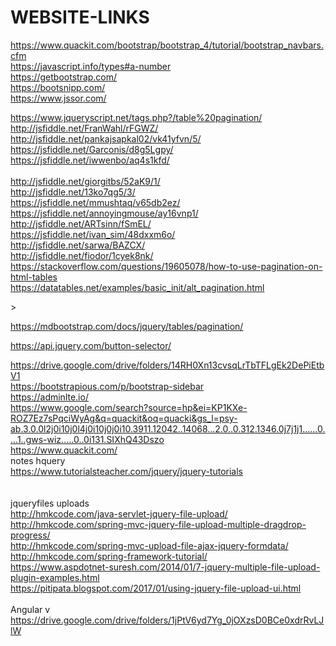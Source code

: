 # WEBSITE-LINKS
https://www.quackit.com/bootstrap/bootstrap_4/tutorial/bootstrap_navbars.cfm  <br>
https://javascript.info/types#a-number  <br>
https://getbootstrap.com/  <br>
https://bootsnipp.com/  <br>
https://www.jssor.com/  <br>
<!--
Jquery  -->
https://www.jqueryscript.net/tags.php?/table%20pagination/ <br>
http://jsfiddle.net/FranWahl/rFGWZ/   <br>
http://jsfiddle.net/pankajsapkal02/vk41yfvn/5/   <br>
https://jsfiddle.net/Garconis/d8g5Lgpy/   <br>
https://jsfiddle.net/iwwenbo/aq4s1kfd/  <br>  
http://jsfiddle.net/giorgitbs/52aK9/1/   <br>
http://jsfiddle.net/13ko7qg5/3/  <br>
https://jsfiddle.net/mmushtaq/v65db2ez/  <br>
https://jsfiddle.net/annoyingmouse/ay16vnp1/  <br>
http://jsfiddle.net/ARTsinn/fSmEL/  <br>
https://jsfiddle.net/ivan_sim/48dxxm6o/  <br>
http://jsfiddle.net/sarwa/BAZCX/  <br>
http://jsfiddle.net/fiodor/1cyek8nk/  <br>
https://stackoverflow.com/questions/19605078/how-to-use-pagination-on-html-tables  <br>
https://datatables.net/examples/basic_init/alt_pagination.html  <br>
<!--bootstap pagination and table 
-->>

https://mdbootstrap.com/docs/jquery/tables/pagination/  <br>

https://api.jquery.com/button-selector/  <br>

https://drive.google.com/drive/folders/14RH0Xn13cvsqLrTbTFLgEk2DePiEtbV1  <br>
https://bootstrapious.com/p/bootstrap-sidebar  <br>
https://adminlte.io/  <br>
https://www.google.com/search?source=hp&ei=KP1KXe-ROZ7Ez7sPqciWyAg&q=quackit&oq=quacki&gs_l=psy-ab.3.0.0l2j0i10j0l4j0i10j0j0i10.3911.12042..14068...2.0..0.312.1346.0j7j1j1......0....1..gws-wiz.....0..0i131.SIXhQ43Dszo <br>
https://www.quackit.com/  <br>notes hquery<br>
https://www.tutorialsteacher.com/jquery/jquery-tutorials <br>
<br>
<br>
jqueryfiles uploads <br>
http://hmkcode.com/java-servlet-jquery-file-upload/  <br>
http://hmkcode.com/spring-mvc-jquery-file-upload-multiple-dragdrop-progress/ <br>
http://hmkcode.com/spring-mvc-upload-file-ajax-jquery-formdata/ <br>
http://hmkcode.com/spring-framework-tutorial/ <br>
https://www.aspdotnet-suresh.com/2014/01/7-jquery-multiple-file-upload-plugin-examples.html <br>
https://pitipata.blogspot.com/2017/01/using-jquery-file-upload-ui.html <br>
<br>Angular v<br>
https://drive.google.com/drive/folders/1jPtV6yd7Yg_0jOXzsD0BCe0xdrRvLJlW <br>
